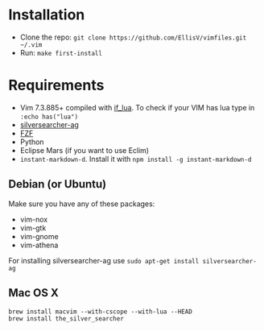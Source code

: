 Installation
============

* Clone the repo: `git clone https://github.com/EllisV/vimfiles.git ~/.vim`
* Run: `make first-install`

Requirements
============

* Vim 7.3.885+ compiled with [if\_lua](http://vimdoc.sourceforge.net/htmldoc/if_lua.html). To check if your VIM has lua type in `:echo has("lua")`
* [silversearcher-ag](https://github.com/ggreer/the_silver_searcher)
* [FZF](https://github.com/junegunn/fzf)
* Python
* Eclipse Mars (if you want to use Eclim)
* `instant-markdown-d`. Install it with `npm install -g instant-markdown-d`


## Debian (or Ubuntu)

Make sure you have any of these packages:
* vim-nox
* vim-gtk
* vim-gnome
* vim-athena

For installing silversearcher-ag use `sudo apt-get install silversearcher-ag`

## Mac OS X

    brew install macvim --with-cscope --with-lua --HEAD
    brew install the_silver_searcher
